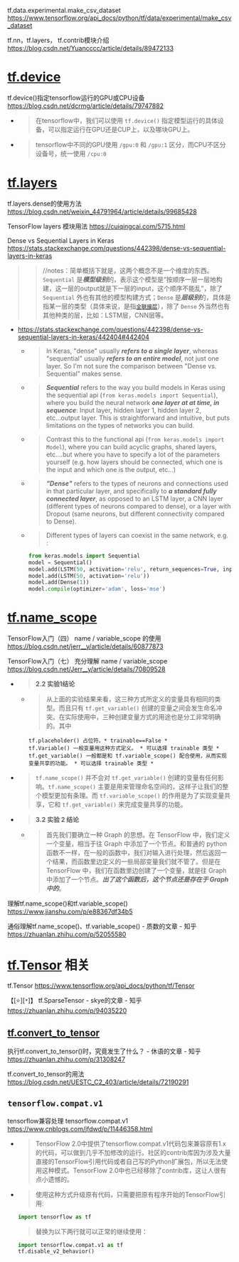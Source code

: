 
tf.data.experimental.make_csv_dataset https://www.tensorflow.org/api_docs/python/tf/data/experimental/make_csv_dataset

tf.nn，tf.layers， tf.contrib模块介绍 https://blog.csdn.net/Yuancccc/article/details/89472133

# [tf.device](https://www.tensorflow.org/api_docs/python/tf/device)

tf.device()指定tensorflow运行的GPU或CPU设备 https://blog.csdn.net/dcrmg/article/details/79747882
- > 在tensorflow中，我们可以使用 `tf.device()` 指定模型运行的具体设备，可以指定运行在GPU还是CUP上，以及哪块GPU上。
- > tensorflow中不同的GPU使用 `/gpu:0` 和 `/gpu:1` 区分，而CPU不区分设备号，统一使用 `/cpu:0`

# [tf.layers]()

tf.layers.dense的使用方法 https://blog.csdn.net/weixin_44791964/article/details/99685428

TensorFlow layers 模块用法 https://cuiqingcai.com/5715.html

Dense vs Sequential Layers in Keras https://stats.stackexchange.com/questions/442398/dense-vs-sequential-layers-in-keras
>> //notes：简单概括下就是，这两个概念不是一个维度的东西。`Sequential` 是***模型级别***的，表示这个模型是“按顺序一层一层地构建，这一层的output就是下一层的input，这个顺序不能乱”，除了 `Sequential` 外也有其他的模型构建方式；`Dense` 是***层级别***的，具体是指某一层的类型（具体来说，是指[`全联接层`](https://zh.wikipedia.org/wiki/%E5%85%A8%E8%BF%9E%E6%8E%A5%E5%B1%82)），除了 `Dense` 外当然也有其他种类的层，比如：LSTM层，CNN层等。
- https://stats.stackexchange.com/questions/442398/dense-vs-sequential-layers-in-keras/442404#442404
  * > In Keras, "dense" usually ***refers to a single layer***, whereas "sequential" usually ***refers to an entire model***, not just one layer. So I'm not sure the comparison between "Dense vs. Sequential" makes sense.
  * > ***Sequential*** refers to the way you build models in Keras using the sequential api (`from keras.models import Sequential`), where you build the neural network ***one layer at at time, in sequence***: Input layer, hidden layer 1, hidden layer 2, etc...output layer. This is straightforward and intuitive, but puts limitations on the types of networks you can build.
  * > Contrast this to the functional api (`from keras.models import Model`), where you can build acyclic graphs, shared layers, etc....but where you have to specify a lot of the parameters yourself (e.g. how layers should be connected, which one is the input and which one is the output, etc...)
  * > ***"Dense"*** refers to the types of neurons and connections used in that particular layer, and specifically to ***a standard fully connected layer***, as opposed to an LSTM layer, a CNN layer (different types of neurons compared to dense), or a layer with Dropout (same neurons, but different connectivity compared to Dense).
  * > Different types of layers can coexist in the same network, e.g. :
    ```py
    from keras.models import Sequential
    model = Sequential()
    model.add(LSTM(50, activation='relu', return_sequences=True, input_shape=(n_steps,n_features)))
    model.add(LSTM(50, activation='relu'))
    model.add(Dense(1))
    model.compile(optimizer='adam', loss='mse')
    ```


# [tf.name_scope](https://www.tensorflow.org/api_docs/python/tf/name_scope)

TensorFlow入门（四） name / variable_scope 的使用 https://blog.csdn.net/jerr__y/article/details/60877873

TensorFlow入门（七） 充分理解 name / variable_scope https://blog.csdn.net/Jerr__y/article/details/70809528
- > **2.2 实验1结论**
  * > 从上面的实验结果来看，这三种方式所定义的变量具有相同的类型。而且只有 `tf.get_variable()` 创建的变量之间会发生命名冲突。在实际使用中，三种创建变量方式的用途也是分工非常明确的。其中
    ```console
    tf.placeholder() 占位符。* trainable==False *
    tf.Variable() 一般变量用这种方式定义。 * 可以选择 trainable 类型 *
    tf.get_variable() 一般都是和 tf.variable_scope() 配合使用，从而实现变量共享的功能。 * 可以选择 trainable 类型 *
    ```
- > `tf.name_scope()` 并不会对 `tf.get_variable()` 创建的变量有任何影响。`tf.name_scope()` 主要是用来管理命名空间的，这样子让我们的整个模型更加有条理。而 `tf.variable_scope()` 的作用是为了实现变量共享，它和 `tf.get_variable()` 来完成变量共享的功能。
- > **3.2 实验 2 结论**
  * > 首先我们要确立一种 Graph 的思想。在 TensorFlow 中，我们定义一个变量，相当于往 Graph 中添加了一个节点。和普通的 python 函数不一样，在一般的函数中，我们对输入进行处理，然后返回一个结果，而函数里边定义的一些局部变量我们就不管了。但是在 TensorFlow 中，我们在函数里边创建了一个变量，就是往 Graph 中添加了一个节点。***出了这个函数后，这个节点还是存在于 Graph 中的***。

理解tf.name_scope()和tf.variable_scope() https://www.jianshu.com/p/e88367df34b5

通俗理解tf.name_scope()、tf.variable_scope() - 质数的文章 - 知乎 https://zhuanlan.zhihu.com/p/52055580

# [tf.Tensor](https://www.tensorflow.org/api_docs/python/tf/Tensor) 相关

tf.Tensor https://www.tensorflow.org/api_docs/python/tf/Tensor

【[:star:][`*`]】 tf.SparseTensor - skye的文章 - 知乎 https://zhuanlan.zhihu.com/p/94035220

## [tf.convert_to_tensor](https://www.tensorflow.org/api_docs/python/tf/convert_to_tensor)

执行tf.convert_to_tensor()时，究竟发生了什么？ - 休语的文章 - 知乎 https://zhuanlan.zhihu.com/p/31308247

tf.convert_to_tensor的用法 https://blog.csdn.net/UESTC_C2_403/article/details/72190291

## `tensorflow.compat.v1`

tensorflow兼容处理 tensorflow.compat.v1 https://www.cnblogs.com/jfdwd/p/11446358.html
- > TensorFlow 2.0中提供了tensorflow.compat.v1代码包来兼容原有1.x的代码，可以做到几乎不加修改的运行。社区的contrib库因为涉及大量直接的TensorFlow引用代码或者自己写的Python扩展包，所以无法使用这种模式。TensorFlow 2.0中也已经移除了contrib库，这让人很有点小遗憾的。
- > 使用这种方式升级原有代码，只需要把原有程序开始的TensorFlow引用:
  ```py
  import tensorflow as tf
  ```
  > 替换为以下两行就可以正常的继续使用：
  ```py
  import tensorflow.compat.v1 as tf
  tf.disable_v2_behavior()
  ```
